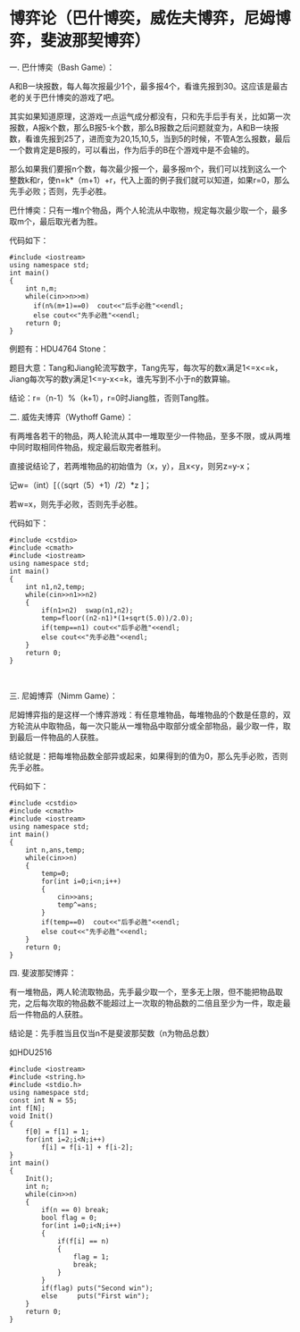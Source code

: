 # 博弈论（巴什博奕，威佐夫博弈，尼姆博弈，斐波那契博弈）

一.  巴什博奕（Bash Game）：

  A和B一块报数，每人每次报最少1个，最多报4个，看谁先报到30。这应该是最古老的关于巴什博奕的游戏了吧。

其实如果知道原理，这游戏一点运气成分都没有，只和先手后手有关，比如第一次报数，A报k个数，那么B报5-k个数，那么B报数之后问题就变为，A和B一块报数，看谁先报到25了，进而变为20,15,10,5，当到5的时候，不管A怎么报数，最后一个数肯定是B报的，可以看出，作为后手的B在个游戏中是不会输的。

那么如果我们要报n个数，每次最少报一个，最多报m个，我们可以找到这么一个整数k和r，使n=k*（m+1）+r，代入上面的例子我们就可以知道，如果r=0，那么先手必败；否则，先手必胜。

 

巴什博奕：只有一堆n个物品，两个人轮流从中取物，规定每次最少取一个，最多取m个，最后取光者为胜。

代码如下：

    #include <iostream>
    using namespace std;
    int main()
    {
        int n,m;
        while(cin>>n>>m)
          if(n%(m+1)==0)  cout<<"后手必胜"<<endl;
          else cout<<"先手必胜"<<endl;
        return 0;
    }



 

例题有：HDU4764  Stone：

题目大意：Tang和Jiang轮流写数字，Tang先写，每次写的数x满足1<=x<=k，Jiang每次写的数y满足1<=y-x<=k，谁先写到不小于n的数算输。

结论：r=（n-1）%（k+1），r=0时Jiang胜，否则Tang胜。

 

 

二.  威佐夫博弈（Wythoff Game）：

有两堆各若干的物品，两人轮流从其中一堆取至少一件物品，至多不限，或从两堆中同时取相同件物品，规定最后取完者胜利。

直接说结论了，若两堆物品的初始值为（x，y），且x<y，则另z=y-x；

记w=（int）[（（sqrt（5）+1）/2）*z  ]；

若w=x，则先手必败，否则先手必胜。

代码如下：

    #include <cstdio>
    #include <cmath>
    #include <iostream>
    using namespace std;
    int main()
    {
        int n1,n2,temp;
        while(cin>>n1>>n2)
        {
            if(n1>n2)  swap(n1,n2);
            temp=floor((n2-n1)*(1+sqrt(5.0))/2.0);
            if(temp==n1) cout<<"后手必胜"<<endl;
            else cout<<"先手必胜"<<endl;
        }
        return 0;
    }


​     




三.  尼姆博弈（Nimm Game）：

尼姆博弈指的是这样一个博弈游戏：有任意堆物品，每堆物品的个数是任意的，双方轮流从中取物品，每一次只能从一堆物品中取部分或全部物品，最少取一件，取到最后一件物品的人获胜。

结论就是：把每堆物品数全部异或起来，如果得到的值为0，那么先手必败，否则先手必胜。

代码如下：

    #include <cstdio>
    #include <cmath>
    #include <iostream>
    using namespace std;
    int main()
    {
        int n,ans,temp;
        while(cin>>n)
        {
            temp=0;
            for(int i=0;i<n;i++)
            {
                cin>>ans;
                temp^=ans;
            }
            if(temp==0)  cout<<"后手必胜"<<endl;
            else cout<<"先手必胜"<<endl;
        }
        return 0;
    }


四.  斐波那契博弈：

有一堆物品，两人轮流取物品，先手最少取一个，至多无上限，但不能把物品取完，之后每次取的物品数不能超过上一次取的物品数的二倍且至少为一件，取走最后一件物品的人获胜。

结论是：先手胜当且仅当n不是斐波那契数（n为物品总数）

如HDU2516

    #include <iostream>  
    #include <string.h>  
    #include <stdio.h>  
    using namespace std;  
    const int N = 55;    
    int f[N];   
    void Init()  
    {  
        f[0] = f[1] = 1;  
        for(int i=2;i<N;i++)  
            f[i] = f[i-1] + f[i-2];  
    }    
    int main()  
    {  
        Init();  
        int n;  
        while(cin>>n)  
        {  
            if(n == 0) break;  
            bool flag = 0;  
            for(int i=0;i<N;i++)  
            {  
                if(f[i] == n)  
                {  
                    flag = 1;  
                    break;  
                }  
            }  
            if(flag) puts("Second win");  
            else     puts("First win");  
        }  
        return 0;  
    } 
